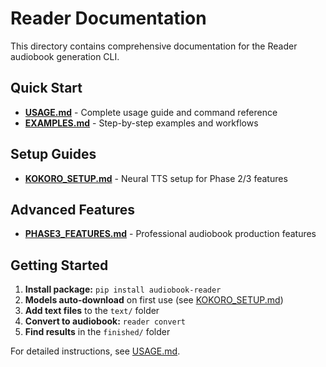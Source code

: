 # Reader Documentation

This directory contains comprehensive documentation for the Reader audiobook generation CLI.

## Quick Start
- **[USAGE.md](USAGE.md)** - Complete usage guide and command reference
- **[EXAMPLES.md](EXAMPLES.md)** - Step-by-step examples and workflows

## Setup Guides
- **[KOKORO_SETUP.md](KOKORO_SETUP.md)** - Neural TTS setup for Phase 2/3 features

## Advanced Features
- **[PHASE3_FEATURES.md](PHASE3_FEATURES.md)** - Professional audiobook production features

## Getting Started

1. **Install package:** `pip install audiobook-reader`
2. **Models auto-download** on first use (see [KOKORO_SETUP.md](KOKORO_SETUP.md))
3. **Add text files** to the `text/` folder
4. **Convert to audiobook:** `reader convert`
5. **Find results** in the `finished/` folder

For detailed instructions, see [USAGE.md](USAGE.md).